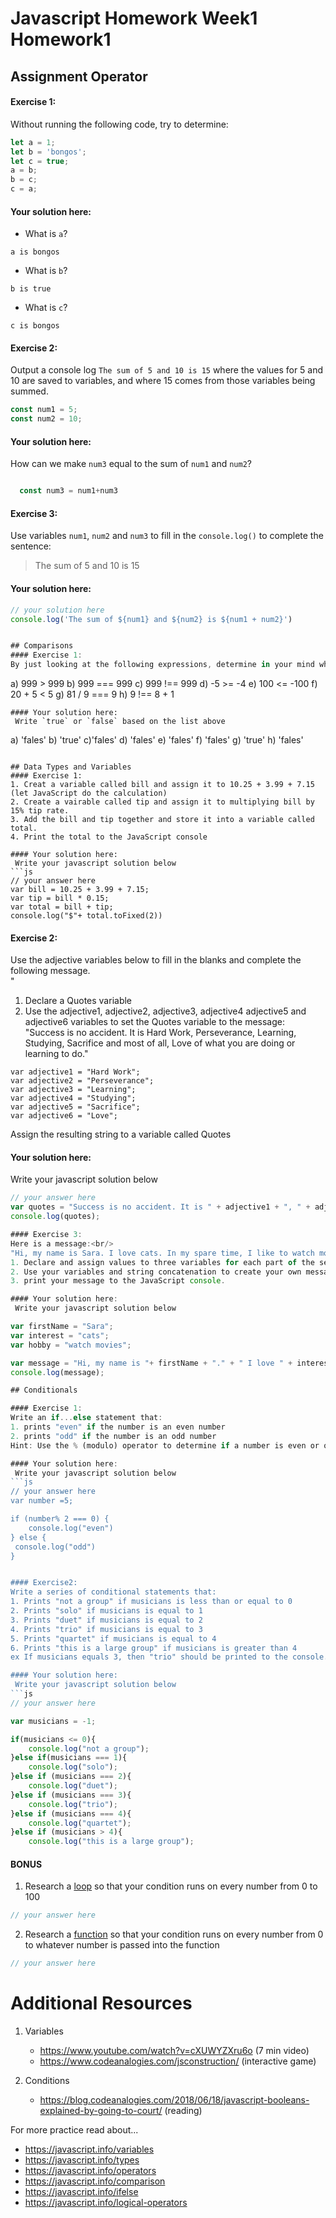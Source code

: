 # Javascript Homework Week1 Homework1

## Assignment Operator

#### Exercise 1:
Without running the following code, try to determine:
```js
let a = 1;
let b = 'bongos';
let c = true;
a = b;
b = c;
c = a;
```

#### Your solution here:
- What is `a`?
```
a is bongos
```
- What is `b`?
```
b is true
```
- What is `c`?
```
c is bongos
```

#### Exercise 2:
Output a console log `The sum of 5 and 10 is 15` where the values for 5 and 10 are saved to variables, and where 15 comes from those variables being summed.
```js
const num1 = 5;
const num2 = 10;
```

#### Your solution here:
 How can we make `num3` equal to the sum of `num1` and `num2`?
```js

  const num3 = num1+num3
```


#### Exercise 3:
Use variables `num1`, `num2` and `num3` to fill in the `console.log()` to complete the sentence: 

>The sum of 5 and 10 is 15

#### Your solution here:
```js
// your solution here 
console.log('The sum of ${num1} and ${num2} is ${num1 + num2}')


## Comparisons
#### Exercise 1:
By just looking at the following expressions, determine in your mind whether or not each will evaluate to true or false
```
a) 999 > 999
b) 999 === 999 
c) 999 !== 999
d) -5 >= -4
e) 100 <= -100
f) 20 + 5 < 5 
g) 81 / 9 === 9
h) 9 !== 8 + 1
```
#### Your solution here:
 Write `true` or `false` based on the list above
```
a) 'fales'
b)  'true'
c)'fales'
d) 'fales'
e) 'fales'
f) 'fales'
g) 'true'
h) 'fales'
```

## Data Types and Variables
#### Exercise 1:
1. Creat a variable called bill and assign it to 10.25 + 3.99 + 7.15 (let JavaScript do the calculation)
2. Create a vairable called tip and assign it to multiplying bill by 15% tip rate.
3. Add the bill and tip together and store it into a variable called total.
4. Print the total to the JavaScript console

#### Your solution here:
 Write your javascript solution below
```js
// your answer here
var bill = 10.25 + 3.99 + 7.15;
var tip = bill * 0.15;
var total = bill + tip;
console.log("$"+ total.toFixed(2))
```

#### Exercise 2:
Use the adjective variables below to fill in the blanks and complete the following message.<br/>
"

1. Declare a Quotes variable
2. Use the adjective1, adjective2, adjective3, adjective4 adjective5 and adjective6 variables to set the Quotes variable to the message:
"Success is no accident. It is Hard Work, Perseverance, Learning, Studying, Sacrifice and most of all, Love of what you are doing or learning to do."

```
var adjective1 = "Hard Work";
var adjective2 = "Perseverance";
var adjective3 = "Learning";
var adjective4 = "Studying";
var adjective5 = "Sacrifice";
var adjective6 = "Love";
```
Assign the resulting string to a variable called Quotes

#### Your solution here:
 Write your javascript solution below
```js
// your answer here
var quotes = "Success is no accident. It is " + adjective1 + ", " + adjective2 + ", " + adjective3 + ", "+ adjective4 +", " + adjective5 +", " +"and most of all, " + adjective6 + " of what you are doing or learning to do.";
console.log(quotes);

#### Exercise 3:
Here is a message:<br/>
"Hi, my name is Sara. I love cats. In my spare time, I like to watch movies"
1. Declare and assign values to three variables for each part of the sentence that changes (firstName, interest, and hobby)
2. Use your variables and string concatenation to create your own message and store it in an message variable
3. print your message to the JavaScript console.

#### Your solution here:
 Write your javascript solution below

var firstName = "Sara";
var interest = "cats";
var hobby = "watch movies";

var message = "Hi, my name is "+ firstName + "." + " I love " + interest + "." +  " In my spare time, I like to "+ hobby + ".";
console.log(message);

## Conditionals

#### Exercise 1:
Write an if...else statement that:
1. prints "even" if the number is an even number
2. prints "odd" if the number is an odd number
Hint: Use the % (modulo) operator to determine if a number is even or odd. 

#### Your solution here:
 Write your javascript solution below
```js
// your answer here
var number =5;

if (number% 2 === 0) {
    console.log("even")
} else {
 console.log("odd")
}


#### Exercise2:
Write a series of conditional statements that:
1. Prints "not a group" if musicians is less than or equal to 0
2. Prints "solo" if musicians is equal to 1
3. Prints "duet" if musicians is equal to 2
4. Prints "trio" if musicians is equal to 3
5. Prints "quartet" if musicians is equal to 4
6. Prints "this is a large group" if musicians is greater than 4
ex If musicians equals 3, then "trio" should be printed to the console.

#### Your solution here:
 Write your javascript solution below
```js
// your answer here

var musicians = -1;

if(musicians <= 0){
    console.log("not a group");
}else if(musicians === 1){
    console.log("solo");
}else if (musicians === 2){
    console.log("duet");
}else if (musicians === 3){
    console.log("trio");
}else if (musicians === 4){
    console.log("quartet");
}else if (musicians > 4){
    console.log("this is a large group");

```


#### BONUS
1. Research a [loop](https://javascript.info/while-for) so that your condition runs on every number from 0 to 100
```js
// your answer here
```
2. Research a [function](https://javascript.info/function-basics) so that your condition runs on every number from 0 to whatever number is passed into the function
```js
// your answer here
```

# Additional Resources

1.  Variables
    - https://www.youtube.com/watch?v=cXUWYZXru6o (7 min video)
    - https://www.codeanalogies.com/jsconstruction/ (interactive game)

2.  Conditions
    - https://blog.codeanalogies.com/2018/06/18/javascript-booleans-explained-by-going-to-court/ (reading)
    
For more practice read about...
- https://javascript.info/variables
- https://javascript.info/types
- https://javascript.info/operators
- https://javascript.info/comparison
- https://javascript.info/ifelse
- https://javascript.info/logical-operators
